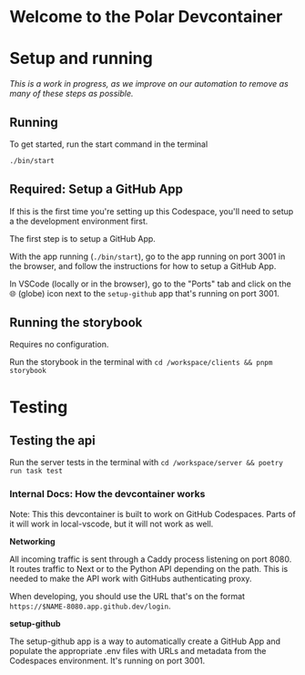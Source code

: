 # Welcome to the Polar Devcontainer

# Setup and running

_This is a work in progress, as we improve on our automation to remove as many of these steps as possible._

## Running

To get started, run the start command in the terminal

```bash
./bin/start
```


## Required: Setup a GitHub App

If this is the first time you're setting up this Codespace, you'll need to setup a the development environment first.

The first step is to setup a GitHub App.

With the app running (`./bin/start`), go to the app running on port 3001 in the browser, and follow the instructions for how to setup a GitHub App.

In VSCode (locally or in the browser), go to the "Ports" tab and click on the 🌐 (globe) icon next to the `setup-github` app that's running on port 3001.

## Running the storybook

Requires no configuration.

Run the storybook in the terminal with `cd /workspace/clients && pnpm storybook`

# Testing

## Testing the api

Run the server tests in the terminal with `cd /workspace/server && poetry run task test`


### Internal Docs: How the devcontainer works

Note: This this devcontainer is built to work on GitHub Codespaces. Parts of it will work in local-vscode, but it will not work as well.

**Networking**

All incoming traffic is sent through a Caddy process listening on port 8080. It routes traffic to Next or to the Python API depending on the path. This is needed to make the API work with GitHubs authenticating proxy.

When developing, you should use the URL that's on the format `https://$NAME-8080.app.github.dev/login`.

**setup-github**

The setup-github app is a way to automatically create a GitHub App and populate the appropriate .env files with URLs and metadata from the Codespaces environment. It's running on port 3001.